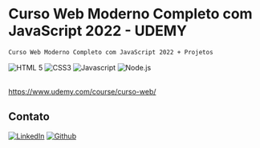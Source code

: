 # Curso Web Moderno Completo com JavaScript 2022 - UDEMY

```sh
Curso Web Moderno Completo com JavaScript 2022 + Projetos

```

<div align="left">
    <img src="https://img.shields.io/badge/-HTML%205-orangered?style=for-the-badge" alt="HTML 5">
    <img src="https://img.shields.io/badge/-CSS3-blue?style=for-the-badge" alt="CSS3">
    <img src="https://img.shields.io/badge/-Javascript-yellow?style=for-the-badge" alt="Javascript">
    <img src="https://img.shields.io/badge/-Node.js-green?style=for-the-badge" alt="Node.js">
</div>

<br />

https://www.udemy.com/course/curso-web/

## Contato

[![LinkedIn][linkedin-shield]][linkedin-url]
[![Github][github-shield]][github-url]

[linkedin-shield]: https://img.shields.io/badge/-LinkedIn-white.svg?logo=linkedin&colorB=0077B5&logoColor=white
[linkedin-url]: https://www.linkedin.com/in/alvaro-andrade-48596b117/
[github-shield]: https://img.shields.io/badge/-Github-black.svg?logo=github&colorB=181717&logoColor=white
[github-url]: https://github.com/alvarosantosph

